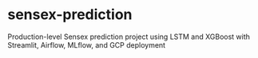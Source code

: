 # sensex-prediction
Production-level Sensex prediction project using LSTM and XGBoost with Streamlit, Airflow, MLflow, and GCP deployment
